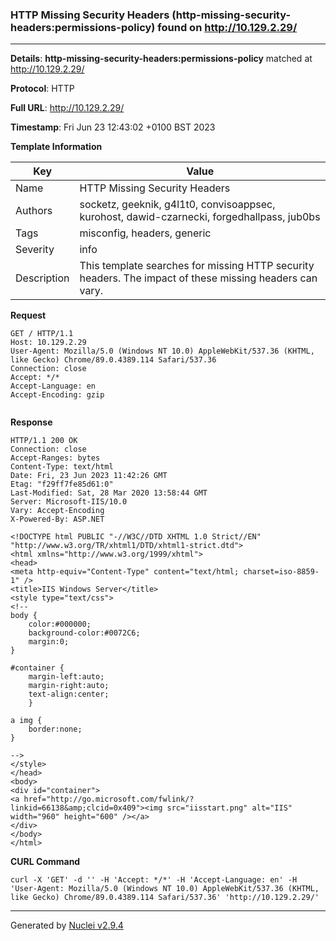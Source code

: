 ### HTTP Missing Security Headers (http-missing-security-headers:permissions-policy) found on http://10.129.2.29/
---
**Details**: **http-missing-security-headers:permissions-policy**  matched at http://10.129.2.29/

**Protocol**: HTTP

**Full URL**: http://10.129.2.29/

**Timestamp**: Fri Jun 23 12:43:02 +0100 BST 2023

**Template Information**

| Key | Value |
|---|---|
| Name | HTTP Missing Security Headers |
| Authors | socketz, geeknik, g4l1t0, convisoappsec, kurohost, dawid-czarnecki, forgedhallpass, jub0bs |
| Tags | misconfig, headers, generic |
| Severity | info |
| Description | This template searches for missing HTTP security headers. The impact of these missing headers can vary.<br> |

**Request**
```http
GET / HTTP/1.1
Host: 10.129.2.29
User-Agent: Mozilla/5.0 (Windows NT 10.0) AppleWebKit/537.36 (KHTML, like Gecko) Chrome/89.0.4389.114 Safari/537.36
Connection: close
Accept: */*
Accept-Language: en
Accept-Encoding: gzip


```

**Response**
```http
HTTP/1.1 200 OK
Connection: close
Accept-Ranges: bytes
Content-Type: text/html
Date: Fri, 23 Jun 2023 11:42:26 GMT
Etag: "f29ff7fe85d61:0"
Last-Modified: Sat, 28 Mar 2020 13:58:44 GMT
Server: Microsoft-IIS/10.0
Vary: Accept-Encoding
X-Powered-By: ASP.NET

<!DOCTYPE html PUBLIC "-//W3C//DTD XHTML 1.0 Strict//EN" "http://www.w3.org/TR/xhtml1/DTD/xhtml1-strict.dtd">
<html xmlns="http://www.w3.org/1999/xhtml">
<head>
<meta http-equiv="Content-Type" content="text/html; charset=iso-8859-1" />
<title>IIS Windows Server</title>
<style type="text/css">
<!--
body {
	color:#000000;
	background-color:#0072C6;
	margin:0;
}

#container {
	margin-left:auto;
	margin-right:auto;
	text-align:center;
	}

a img {
	border:none;
}

-->
</style>
</head>
<body>
<div id="container">
<a href="http://go.microsoft.com/fwlink/?linkid=66138&amp;clcid=0x409"><img src="iisstart.png" alt="IIS" width="960" height="600" /></a>
</div>
</body>
</html>
```


**CURL Command**
```
curl -X 'GET' -d '' -H 'Accept: */*' -H 'Accept-Language: en' -H 'User-Agent: Mozilla/5.0 (Windows NT 10.0) AppleWebKit/537.36 (KHTML, like Gecko) Chrome/89.0.4389.114 Safari/537.36' 'http://10.129.2.29/'
```
---
Generated by [Nuclei v2.9.4](https://github.com/projectdiscovery/nuclei)